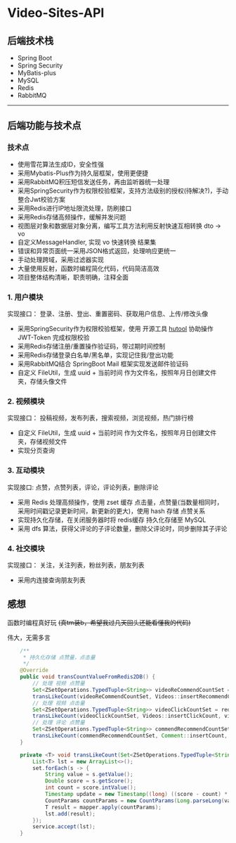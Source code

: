 # Video-Sites-API
## 后端技术栈
* Spring Boot
* Spring Security
* MyBatis-plus
* MySQL
* Redis
* RabbitMQ

***
## 后端功能与技术点
### 技术点
* 使用雪花算法生成ID，安全性强
* 采用Mybatis-Plus作为持久层框架，使用更便捷
* 采用RabbitMQ积压短信发送任务，再由监听器统一处理
* 采用SpringSecurity作为权限校验框架，支持方法级别的授权(待解决?)，手动整合Jwt校验方案
* 采用Redis进行IP地址限流处理，防刷接口
* 采用Redis存储高频操作，缓解并发问题
* 视图层对象和数据层对象分离，编写工具方法利用反射快速互相转换 dto -> vo
* 自定义MessageHandler, 实现 vo 快速转换 结果集
* 错误和异常页面统一采用JSON格式返回，处理响应更统一
* 手动处理跨域，采用过滤器实现
* 大量使用反射，函数时编程简化代码，代码简洁高效
* 项目整体结构清晰，职责明确，注释全面

### 1. 用户模块
实现接口：
登录、注册、登出、重置密码、获取用户信息、上传/修改头像
* 采用SpringSecurity作为权限校验框架，使用 开源工具 [hutool](https://github.com/dromara/hutool) 协助操作 JWT-Token 完成权限校验
* 采用Redis存储注册/重置操作验证码，带过期时间控制
* 采用Redis存储登录白名单/黑名单，实现记住我/登出功能
* 采用RabbitMQ结合 SpringBoot Mail 框架实现发送邮件验证码
* 自定义 FileUtil，生成 uuid + 当前时间 作为文件名，按照年月日创建文件夹，存储头像文件

### 2. 视频模块
实现接口：
投稿视频，发布列表，搜索视频，浏览视频，热门排行榜
* 自定义 FileUtil，生成 uuid + 当前时间 作为文件名，按照年月日创建文件夹，存储视频文件
* 实现分页查询

### 3. 互动模块
实现接口:
点赞，点赞列表，评论，评论列表，删除评论
* 采用 Redis 处理高频操作，使用 zset 缓存 点击量，点赞量(当数量相同时，采用时间戳记录更新时间，新更新的更大)，使用 hash 存储 点赞关系
* 实现持久化存储，在关闭服务器时将 redis缓存 持久化存储至 MySQL
* 采用 dfs 算法，获得父评论的子评论数量，删除父评论时，同步删除其子评论

### 4. 社交模块
实现接口：
关注，关注列表，粉丝列表，朋友列表
* 采用内连接查询朋友列表

## 感想
函数时编程真好玩 ~~(真tm装b，希望我过几天回头还能看懂我的代码)~~

伟大，无需多言
``` Java
    /**
     * 持久化存储 点赞量，点击量
     */
    @Override
    public void transCountValueFromRedis2DB() {
        // 处理 视频 点赞量
        Set<ZSetOperations.TypedTuple<String>> videoReCommendCountSet = redisUtil.zsRangeWithScores(Const.VIDEO_RECOMMEND_COUNT);
        transLikeCount(videoReCommendCountSet, Videos::insertRecommendCount, videosService::saveOrUpdateBatch);
        // 处理 视频 点击量
        Set<ZSetOperations.TypedTuple<String>> videoClickCountSet = redisUtil.zsRangeWithScores(Const.VIDEO_CLICK_COUNT);
        transLikeCount(videoClickCountSet, Videos::insertClickCount, videosService::saveOrUpdateBatch);
        // 处理 评论 点赞量
        Set<ZSetOperations.TypedTuple<String>> commendRecommendCountSet = redisUtil.zsRangeWithScores(Const.COMMENT_RECOMMEND_COUNT);
        transLikeCount(commendRecommendCountSet, Comment::insertCount, commentService::saveOrUpdateBatch);
    }

    private <T> void transLikeCount(Set<ZSetOperations.TypedTuple<String>> set, Function<CountParams, T> mapper, Consumer<List<T>> service) {
        List<T> lst = new ArrayList<>();
        set.forEach(s -> {
            String value = s.getValue();
            Double score = s.getScore();
            int count = score.intValue();
            Timestamp update = new Timestamp((long) ((score - count) * 1e13));
            CountParams countParams = new CountParams(Long.parseLong(value), new Date(), count, update);
            T result = mapper.apply(countParams);
            lst.add(result);
        });
        service.accept(lst);
    }
```
